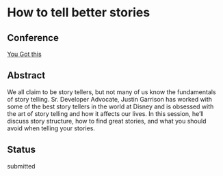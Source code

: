 # How to tell better stories

## Conference
[You Got this](https://yougotthis.io/)

## Abstract
We all claim to be story tellers, but not many of us know the fundamentals of story telling.
Sr. Developer Advocate, Justin Garrison has worked with some of the best story tellers in the world at Disney and is obsessed with the art of story telling and how it affects our lives.
In this session, he’ll discuss story structure, how to find great stories, and what you should avoid when telling your stories.

## Status
submitted
